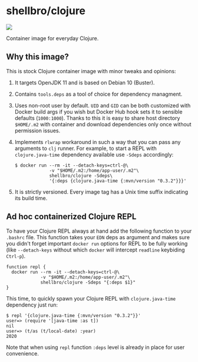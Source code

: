# shellbro/clojure

[![](https://img.shields.io/docker/cloud/build/shellbro/clojure)](https://hub.docker.com/r/shellbro/clojure/)

Container image for everyday Clojure.

## Why this image?

This is stock Clojure container image with minor tweaks and opinions:
1. It targets OpenJDK 11 and is based on Debian 10 (Buster).
2. Contains `tools.deps` as a tool of choice for dependency managment.
3. Uses non-root user by default. `UID` and `GID` can be both customized with
   Docker build args if you wish but Docker Hub hook sets it to sensible
   defaults (`1000:1000`). Thanks to this it is easy to share host directory
   `$HOME/.m2` with container and download dependencies only once without
   permission issues.
4. Implements `rlwrap` workaround in such a way that you can pass any arguments
   to `clj` runner. For example, to start a REPL with `clojure.java-time`
   dependency available use `-Sdeps` accordingly:

   ```
   $ docker run --rm -it --detach-keys=ctrl-@\
                -v "$HOME/.m2:/home/app-user/.m2"\
                shellbro/clojure -Sdeps\
                '{:deps {clojure.java-time {:mvn/version "0.3.2"}}}'
   ```
5. It is strictly versioned. Every image tag has a Unix time suffix indicating
   its build time.

## Ad hoc containerized Clojure REPL

To have your Clojure REPL always at hand add the following function to your
`.bashrc` file. This function takes your `EDN` deps as argument and makes sure
you didn't forget important `docker run` options for REPL to be fully working
(like `--detach-keys` without which `docker` will intercept `readline` keybiding
`Ctrl-p`).


```
function repl {
  docker run --rm -it --detach-keys=ctrl-@\
             -v "$HOME/.m2:/home/app-user/.m2"\
             shellbro/clojure -Sdeps "{:deps $1}"
}
```

This time, to quickly spawn your Clojure REPL with `clojure.java-time`
dependency just run:

```
$ repl '{clojure.java-time {:mvn/version "0.3.2"}}'
user=> (require '[java-time :as t])
nil
user=> (t/as (t/local-date) :year)
2020
```

Note that when using `repl` function `:deps` level is already in place for user
convenience.
